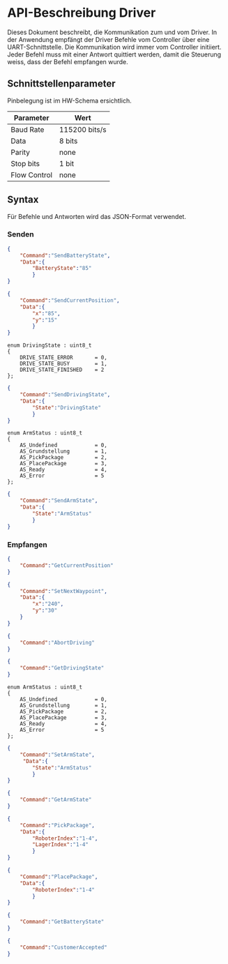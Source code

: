 # API-Beschreibung Driver

Dieses Dokument beschreibt, die Kommunikation zum und vom Driver. In der Anwendung empfängt der Driver Befehle vom Controller über eine UART-Schnittstelle. Die Kommunikation wird immer vom Controller initiiert. Jeder Befehl muss mit einer Antwort quittiert werden, damit die Steuerung weiss, dass der Befehl empfangen wurde. 

## Schnittstellenparameter

Pinbelegung ist im HW-Schema ersichtlich.

| Parameter    | Wert        |
| ------------ | ----------- |
| Baud Rate    | 115200 bits/s |
| Data         | 8 bits      |
| Parity       | none        |
| Stop bits    | 1 bit       |
| Flow Control | none        |

## Syntax

Für Befehle und Antworten wird das JSON-Format verwendet.

### Senden
```json
{
    "Command":"SendBatteryState",
    "Data":{
        "BatteryState":"85"
        }
}
```

```json
{
    "Command":"SendCurrentPosition",
    "Data":{
        "x":"85",
        "y":"15"
        }
}
```

```
enum DrivingState : uint8_t
{
    DRIVE_STATE_ERROR       = 0,
    DRIVE_STATE_BUSY        = 1,
    DRIVE_STATE_FINISHED    = 2
};
```

```json
{
    "Command":"SendDrivingState",
    "Data":{
        "State":"DrivingState"
        }
}
```

```
enum ArmStatus : uint8_t
{
    AS_Undefined            = 0,
    AS_Grundstellung        = 1,
    AS_PickPackage          = 2,
    AS_PlacePackage         = 3,
    AS_Ready                = 4,
    AS_Error                = 5
};
```

```json
{
    "Command":"SendArmState",
    "Data":{
        "State":"ArmStatus"
        }
}
```
### Empfangen

```json
{
    "Command":"GetCurrentPosition"
}
```

```json
{
    "Command":"SetNextWaypoint",
    "Data":{
        "x":"240",
        "y":"30"
    }
}
```

```json
{
    "Command":"AbortDriving"
}
```

```json
{
    "Command":"GetDrivingState"
}
```

```
enum ArmStatus : uint8_t
{
    AS_Undefined            = 0,
    AS_Grundstellung        = 1,
    AS_PickPackage          = 2,
    AS_PlacePackage         = 3,
    AS_Ready                = 4,
    AS_Error                = 5
};
```

```json
{
    "Command":"SetArmState",
     "Data":{
        "State":"ArmStatus"
        }
}
```

```json
{
    "Command":"GetArmState"
}
```

```json
{
    "Command":"PickPackage",
    "Data":{
        "RoboterIndex":"1-4",
        "LagerIndex":"1-4"
        }
}
```

```json
{
    "Command":"PlacePackage",
    "Data":{
        "RoboterIndex":"1-4"
        }
}
```

```json
{
    "Command":"GetBatteryState"
}
```

```json
{
    "Command":"CustomerAccepted"
}
```
